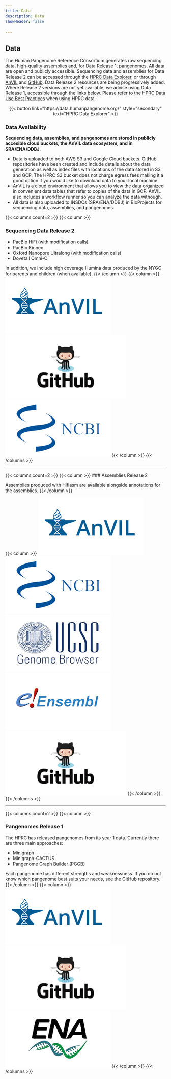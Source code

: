 ```yaml
---
title: Data
description: Data
showHeader: false

---
```


## Data

The Human Pangenome Reference Consortium generates raw sequencing data, high-quality assemblies and, for Data Release 1, pangenomes. All data are open and publicly accessible. Sequencing data and assemblies for Data Release 2 can be accessed through the [HPRC Data Explorer](https://data.humanpangenome.org/), or through [AnVIL](https://anvilproject.org/) and [GitHub](https://github.com/human-pangenomics/hprc_intermediate_assembly/). Data Release 2 resources are being progressively added. Where Release 2 versions are not yet available, we advise using Data Release 1, accessible through the links below. Please refer to the [HPRC Data Use Best Practices](/data-use/) when using HPRC data.  

<div style="text-align: center">
{{< button link="https://data.humanpangenome.org/" style="secondary" text="HPRC Data Explorer" >}}
</div>

<!-- We have two “hot off the presses” data sets available at the links below for the HPRC project. These data sets are both using cutting edge technologies for evaluation for future mainstream use. A PacBio Revio sequence run performed at PacBio using an HPRC style library provided by Washington University (large discreet size fraction aiming for ~20kb), as well as an Oxford Nanopore duplex read data set generated at UCSC in close collaboration with Oxford Nanopore.

{{< columns count=2 >}}
{{< column >}}
[Revio data is now available for HG002!](https://human-pangenomics.s3.amazonaws.com/index.html?prefix=submissions/80d00e88-7a92-46d8-88c7-48f1486e11ed--HG002_PACBIO_REVIO/)
The data was generated at PacBio using HG002 libraries created at Washington University. The data set has a large, tight size fraction targeting 20kb.
{{< /column >}}
{{< column >}}
{{< img src="Data-logo-pacbio.svg" >}}
{{< /column >}}
{{< /columns >}}

{{< columns count=2 >}}
{{< column >}}
[ONT duplex data for HG002 is now available!](https://human-pangenomics.s3.amazonaws.com/index.html?prefix=submissions/0CB931D5-AE0C-4187-8BD8-B3A9C9BFDADE--UCSC_HG002_R1041_Duplex_Dorado/Dorado_v0.1.1/)
The HPRC has publicly released a dataset for Oxford Nanopore's new Duplex technology with >70X data with excellent quality (~Q29) and read length (35kbp N50) for HG002.
{{< /column >}}
{{< column >}}
{{< img src="ONT-logo.png" >}}
{{< /column >}}
{{< /columns >}} -->

### Data Availability

**Sequencing data, assemblies, and pangenomes are stored in publicly accesible cloud buckets, the AnVIL data ecosystem, and in SRA/ENA/DDBJ.**

* Data is uploaded to both AWS S3 and Google Cloud buckets. GitHub repositories have been created and include details about the data generation as well as index files with locations of the data stored in S3 and GCP. The HPRC S3 bucket does not charge egress fees making it a good option if you would like to download data to your local machine.
* AnVIL is a cloud environment that allows you to view the data organized in convenient data tables that refer to copies of the data in GCP. AnVIL also includes a workflow runner so you can analyze the data withough.
* All data is also uploaded to INSDCs (SRA/ENA/DDBJ) in BioProjects for sequencing data, assemblies, and pangenomes.

<div class="data-container">

{{< columns count=2 >}}
{{< column >}}

### Sequencing Data Release 2

* PacBio HiFi (with modification calls)
* PacBio Kinnex
* Oxford Nanopore Ultralong (with modification calls)
* Dovetail Omni-C

In addition, we include high coverage Illumina data produced by the NYGC for parents and children (when available).
{{< /column >}}
{{< column >}}
[!['AnVil Logo'](Data-AnVil.png 'AnVil Logo')](https://anvil.terra.bio/)
[!['GitHub Logo'](Data-Github.png 'GitHub Logo')](https://github.com/human-pangenomics/hprc_intermediate_assembly/tree/main/data_tables/sequencing_data)
[!['NCBI Logo'](Data-NCBI.png 'NCBI Logo')](https://www.ncbi.nlm.nih.gov/bioproject/730823)
{{< /column >}}
{{< /columns >}}
<hr />
{{< columns count=2 >}}
{{< column >}}
### Assemblies Release 2

Assemblies produced with Hifiasm are available alongside annotations for the assemblies.
{{< /column >}}

{{< column >}}
[!['AnVil Logo'](Data-AnVil.png 'AnVil Logo')](https://anvil.terra.bio/)
[!['NCBI Logo'](Data-NCBI.png 'NCBI Logo')](https://www.ncbi.nlm.nih.gov/bioproject/730823)
[!['UCSC Logo'](Data-UCSC.png 'UCSC Logo')](http://hprc-browser.ucsc.edu/)
[!['Ensembl Logo'](Data-ensembl.png 'Ensembl Logo')](https://projects.ensembl.org/hprc/)
[!['GitHub Logo'](Data-Github.png 'GitHub Logo')](https://github.com/human-pangenomics/hprc_intermediate_assembly/tree/main/data_tables)
{{< /column >}}
{{< /columns >}}
<hr />
{{< columns count=2 >}}
{{< column >}}

### Pangenomes Release 1

The HPRC has released pangenomes from its year 1 data. Currently there are three main approaches:

* Minigraph
* Minigraph-CACTUS
* Pangenome Graph Builder (PGGB)
 
Each pangenome has different strengths and weaknessness. If you do not know which pangenome best suits your needs, see the GitHub repository.
{{< /column >}}
{{< column >}}
[!['AnVil Logo'](Data-AnVil.png 'AnVil Logo')](https://anvil.terra.bio/)
[!['GitHub Logo'](Data-Github.png 'GitHub Logo')](https://github.com/human-pangenomics/hpp_pangenome_resources)
[!['ENA Logo'](Data-ENA.png 'ENA Logo')](https://www.ebi.ac.uk/ena/browser/)
{{< /column >}}
{{< /columns >}}

</div>
